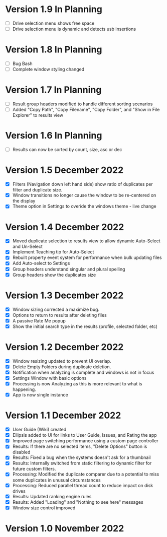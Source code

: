 # Version 1.9	In Planning
- [ ] Drive selection menu shows free space
- [ ] Drive selection menu is dynamic and detects usb insertions

# Version 1.8	In Planning
- [ ] Bug Bash
- [ ] Complete window styling changed

# Version 1.7	In Planning
- [ ] Result group headers modified to handle different sorting scenarios
- [ ] Added "Copy Path", "Copy Filename", "Copy Folder", and "Show in File Explorer" to results view

# Version 1.6	In Planning
- [ ] Results can now be sorted by count, size, asc or dec

# Version 1.5	December 2022
- [x] Filters (Navigation down left hand side) show ratio of duplicates per filter and duplicate size.
- [x] Window transitions no longer cause the window to be re-centered on the display
- [x] Theme option in Settings to overide the windows theme - live change

# Version 1.4	December 2022
- [x] Moved duplicate selection to results view to allow dynamic Auto-Select and Un-Select
- [x] Implement Teaching tip for Auto-Select
- [x] Rebuilt property event system for performance when bulk updating files
- [x] Add Auto-select to Settings
- [x] Group headers understand singular and plural spelling
- [x] Group headers show the duplicates size

# Version 1.3	December 2022
- [x] Window sizing corrected a maximize bug.
- [x] Options to return to results after deleting files
- [x] A passive Rate Me popup
- [x] Show the initial search type in the results (profile, selected folder, etc)

# Version 1.2	December 2022
- [x] Window resizing updated to prevent UI overlap.
- [x] Delete Empty Folders during duplicate deletion.
- [x] Notification when analyzing is complete and windows is not in focus
- [x] Settings Window with basic options
- [x] Processing is now Analyzing as this is more relevant to what is happening.
- [x] App is now single instance 

# Version 1.1	December 2022
- [x] User Guide (Wiki) created 
- [x] Ellipsis added to UI for links to User Guide, Issues, and Rating the app
- [x] Improved page switching performance using a custom page controller
- [x] Results: If there are no selected items, "Delete Options" button is disabled
- [x] Results: Fixed a bug when the systems doesn't ask for a thumbnail
- [x] Results: Internally switched from  static filtering to dynamic filter for future custom filters.
- [x] Processing: Modified the duplicate comparer due to a potential to miss some duplicates in unusual circumstances
- [x] Processing: Reduced parallel thread count to reduce impact on disk drives
- [x] Results: Updated ranking engine rules 
- [x] Results: Added "Loading" and "Nothing to see here" messages 
- [x] Window size control improved

# Version 1.0	November 2022
